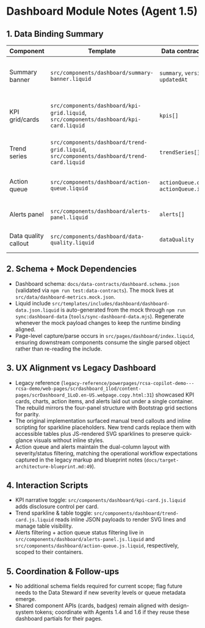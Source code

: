 # Dashboard Module Notes (Agent 1.5)

## 1. Data Binding Summary
| Component | Template | Data contract path | Notes |
| --- | --- | --- | --- |
| Summary banner | `src/components/dashboard/summary-banner.liquid` | `summary`, `version`, `updatedAt` | Mirrors reporting window + cadence from `docs/data-contracts/dashboard.schema.json` to surface contract metadata on page load. |
| KPI grid/cards | `src/components/dashboard/kpi-grid.liquid`, `src/components/dashboard/kpi-card.liquid` | `kpis[]` | Values, units, targets, and trend deltas driven by the mock; Liquid computes delta/formatting before JS toggles the narrative insight. |
| Trend series | `src/components/dashboard/trend-grid.liquid`, `src/components/dashboard/trend-card.liquid` | `trendSeries[]` | Primary series data embedded via inline JSON for sparkline rendering and table toggle; target markers applied when present. |
| Action queue | `src/components/dashboard/action-queue.liquid` | `actionQueue.owner`, `actionQueue.items[]` | Filters tasks by status with graceful empty handling; exposes owner provenance from mock payload. |
| Alerts panel | `src/components/dashboard/alerts-panel.liquid` | `alerts[]` | Severity badge + CTA map directly from the schema enum/object contract. |
| Data quality callout | `src/components/dashboard/data-quality.liquid` | `dataQuality` | Optional banner surfaced when the contract provides completeness/lag metadata. |

## 2. Schema + Mock Dependencies
- Dashboard schema: `docs/data-contracts/dashboard.schema.json` (validated via `npm run test:data-contracts`). The mock lives at `src/data/dashboard-metrics.mock.json`.
- Liquid include `src/templates/includes/dashboard/dashboard-data.json.liquid` is auto-generated from the mock through `npm run sync:dashboard-data` (`tools/sync-dashboard-data.mjs`). Regenerate whenever the mock payload changes to keep the runtime binding aligned.
- Page-level capture/parse occurs in `src/pages/dashboard/index.liquid`, ensuring downstream components consume the single parsed object rather than re-reading the include.

## 3. UX Alignment vs Legacy Dashboard
- Legacy reference (`legacy-reference/powerpages/rcsa-copilot-demo---rcsa-demo/web-pages/scrdashboard_1lod/content-pages/scrDashboard_1LoD.en-US.webpage.copy.html:31`) showcased KPI cards, charts, action items, and alerts laid out under a single container. The rebuild mirrors the four-panel structure with Bootstrap grid sections for parity.
- The original implementation surfaced manual trend callouts and inline scripting for sparkline placeholders. New trend cards replace them with accessible tables plus JS-rendered SVG sparklines to preserve quick-glance visuals without inline styles.
- Action queue and alerts maintain the dual-column layout with severity/status filtering, matching the operational workflow expectations captured in the legacy markup and blueprint notes (`docs/target-architecture-blueprint.md:49`).

## 4. Interaction Scripts
- KPI narrative toggle: `src/components/dashboard/kpi-card.js.liquid` adds disclosure control per card.
- Trend sparkline & table toggle: `src/components/dashboard/trend-card.js.liquid` reads inline JSON payloads to render SVG lines and manage table visibility.
- Alerts filtering + action queue status filtering live in `src/components/dashboard/alerts-panel.js.liquid` and `src/components/dashboard/action-queue.js.liquid`, respectively, scoped to their containers.

## 5. Coordination & Follow-ups
- No additional schema fields required for current scope; flag future needs to the Data Steward if new severity levels or queue metadata emerge.
- Shared component APIs (cards, badges) remain aligned with design-system tokens; coordinate with Agents 1.4 and 1.6 if they reuse these dashboard partials for their pages.
